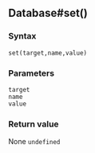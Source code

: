## Database#set()

### Syntax
```
set(target,name,value)
```

### Parameters
<dl>
    <dt><code>target</code></dt>
    <dt><code>name</code></dt>
    <dt><code>value</code></dt>
</dl>

### Return value

<dl>
    <dt>None <code>undefined</code></dt>
</dl>



